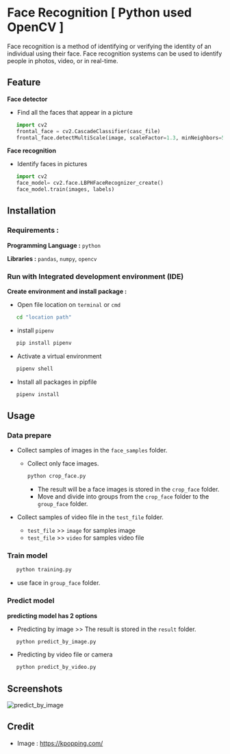 # Face Recognition [ Python used OpenCV ]
Face recognition is a method of identifying or verifying the identity of an individual using their face. Face recognition systems can be used to identify people in photos, video, or in real-time. 
## Feature
**Face detector**
   -  Find all the faces that appear in a picture
   ```python
      import cv2
      frontal_face = cv2.CascadeClassifier(casc_file)
      frontal_face.detectMultiScale(image, scaleFactor=1.3, minNeighbors=5, minSize=(30,30))
   ```
**Face recognition**
   -  Identify faces in pictures
```python
   import cv2
   face_model= cv2.face.LBPHFaceRecognizer_create()
   face_model.train(images, labels)
```
## Installation

### Requirements :
**Programming Language :** `python`

**Libraries :** `pandas`,  `numpy`,  `opencv`

### Run with Integrated development environment (IDE)
**Create environment and install package :**
   -  Open file location on `terminal` or `cmd`
```bash
   cd "location path"
```
   -  install `pipenv`
```bash
   pip install pipenv
```
   -  Activate a virtual environment
```bash
   pipenv shell
```
   -  Install all packages in pipfile
```bash
   pipenv install
```


## Usage

### Data prepare
   -  Collect samples of images in the `face_samples` folder.
      - Collect only face images.
         ```bash
         python crop_face.py
         ```
         -  The result will be a face images is stored in the `crop_face` folder. 
         -  Move and divide into groups from the `crop_face` folder to the `group_face` folder.
         
   -  Collect samples of video file in the `test_file` folder.
      -  `test_file` >> `image` for samples image
      -  `test_file` >> `video` for samples video file

### Train model
```bash
   python training.py
```
   -  use face in `group_face` folder.

### Predict model
**predicting model has 2 options**
   -  Predicting by image >> The result is stored in the `result` folder.
```bash
   python predict_by_image.py
```
   -  Predicting by video file or camera
```bash
   python predict_by_video.py
```

## Screenshots
![predict_by_image](https://github.com/ENDYOU3/Face_Recognition/assets/103243756/7191be42-8fae-4491-a342-2e9f1dd88946)


## Credit
   -  Image : https://kpopping.com/
